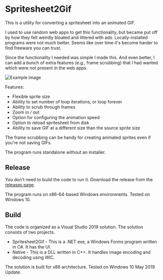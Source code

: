 # Spritesheet2Gif

This is a utility for converting a spritesheet into an animated GIF. 

I used to use random web apps to get this functionality, but became put off by how they felt weirdly bloated and littered with ads. Locally-installed programs were not much better. Seems like over time it's become harder to find freeware you can trust. 

Since the functionality I needed was simple I made this. And even better, I can add a bunch of extra features (e.g., frame scrubbing) that I had wanted which were not present in the web apps.

![Example image](https://raw.githubusercontent.com/clandrew/Spritesheet2Gif/master/Demo/Video.gif "Example image")

Features:
* Flexible sprite size
* Ability to set number of loop iterations, or loop forever
* Ability to scrub through frames
* Zoom in / out
* Option for configuring the animation speed
* Option to reload spritesheet from disk
* Ability to save GIF at a different size than the source sprite size

The frame scrubbing can be handy for creating animated sprites even if you're not saving GIFs.

The program runs standalone without an installer.

## Release
You don't need to build the code to run it. Download the release from the [releases page](https://github.com/clandrew/Spritesheet2Gif/releases).

The program runs on x86-64-based Windows environments. Tested on Windows 10.

## Build
The code is organized as a Visual Studio 2019 solution. The solution consists of two projects.
* Spritesheet2Gif - This is a .NET exe, a Windows Forms program written in C#. It has the UI.
* Native - This is a DLL written in C++. It handles image encoding and decoding using WIC.

The solution is built for x86 architecture. Tested on Windows 10 May 2019 Update.
